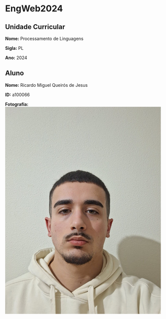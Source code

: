 # EngWeb2024

## Unidade Curricular

**Nome:** Processamento de Linguagens

**Sigla:** PL

**Ano:** 2024

## Aluno

**Nome:** Ricardo Miguel Queirós de Jesus

**ID:** a100066

**Fotografia:**
![Fotografia do aluno](./foto.jpg)
